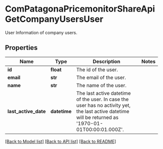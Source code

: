 # ComPatagonaPricemonitorShareApiGetCompanyUsersUser

User Information of company users.
## Properties
Name | Type | Description | Notes
------------ | ------------- | ------------- | -------------
**id** | **float** | The id of the user. | 
**email** | **str** | The email of the user. | 
**name** | **str** | The name of the user. | 
**last_active_date** | **datetime** | The last active datetime of the user. In case the user has no activity yet, the last active datetime will be returned as &#39;1970-01-01T00:00:01.000Z&#39;. | 

[[Back to Model list]](../README.md#documentation-for-models) [[Back to API list]](../README.md#documentation-for-api-endpoints) [[Back to README]](../README.md)


